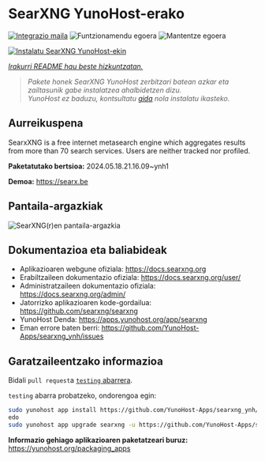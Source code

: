 <!--
Ohart ongi: README hau automatikoki sortu da <https://github.com/YunoHost/apps/tree/master/tools/readme_generator>ri esker
EZ editatu eskuz.
-->

# SearXNG YunoHost-erako

[![Integrazio maila](https://dash.yunohost.org/integration/searxng.svg)](https://dash.yunohost.org/appci/app/searxng) ![Funtzionamendu egoera](https://ci-apps.yunohost.org/ci/badges/searxng.status.svg) ![Mantentze egoera](https://ci-apps.yunohost.org/ci/badges/searxng.maintain.svg)

[![Instalatu SearXNG YunoHost-ekin](https://install-app.yunohost.org/install-with-yunohost.svg)](https://install-app.yunohost.org/?app=searxng)

*[Irakurri README hau beste hizkuntzatan.](./ALL_README.md)*

> *Pakete honek SearXNG YunoHost zerbitzari batean azkar eta zailtasunik gabe instalatzea ahalbidetzen dizu.*  
> *YunoHost ez baduzu, kontsultatu [gida](https://yunohost.org/install) nola instalatu ikasteko.*

## Aurreikuspena

SearxXNG is a free internet metasearch engine which aggregates results from more than 70 search services. Users are neither tracked nor profiled.

**Paketatutako bertsioa:** 2024.05.18.21.16.09~ynh1

**Demoa:** <https://searx.be>

## Pantaila-argazkiak

![SearXNG(r)en pantaila-argazkia](./doc/screenshots/screenshot_1.png)

## Dokumentazioa eta baliabideak

- Aplikazioaren webgune ofiziala: <https://docs.searxng.org>
- Erabiltzaileen dokumentazio ofiziala: <https://docs.searxng.org/user/>
- Administratzaileen dokumentazio ofiziala: <https://docs.searxng.org/admin/>
- Jatorrizko aplikazioaren kode-gordailua: <https://github.com/searxng/searxng>
- YunoHost Denda: <https://apps.yunohost.org/app/searxng>
- Eman errore baten berri: <https://github.com/YunoHost-Apps/searxng_ynh/issues>

## Garatzaileentzako informazioa

Bidali `pull request`a [`testing` abarrera](https://github.com/YunoHost-Apps/searxng_ynh/tree/testing).

`testing` abarra probatzeko, ondorengoa egin:

```bash
sudo yunohost app install https://github.com/YunoHost-Apps/searxng_ynh/tree/testing --debug
edo
sudo yunohost app upgrade searxng -u https://github.com/YunoHost-Apps/searxng_ynh/tree/testing --debug
```

**Informazio gehiago aplikazioaren paketatzeari buruz:** <https://yunohost.org/packaging_apps>
